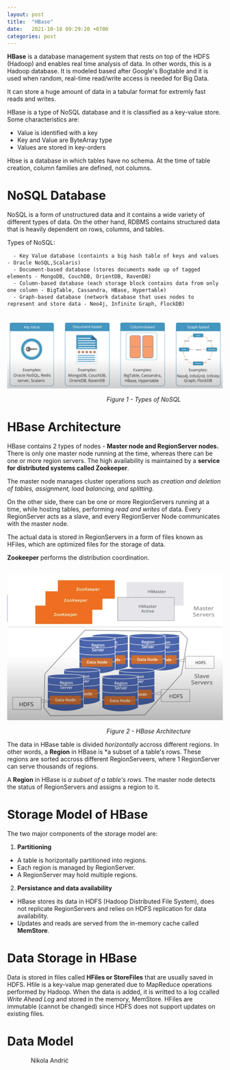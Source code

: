 ```yaml
---
layout: post
title:  "HBase"
date:   2021-10-18 09:29:20 +0700
categories: post
---
```

 
 **HBase** is a database management system that rests on top of the HDFS (Hadoop) and enables real time analysis of data. In other words, this is a Hadoop database. It is modeled based after Google's Bogtable and it is used when random, real-time read/write access is needed for Big Data. 
 
 It can store a huge amount of data in a tabular format for extremly fast reads and writes. 
 
 HBase is a type of NoSQL database and it is classified as a key-value store. Some characteristics are:
        
 - Value is identified with a key
 - Key and Value are ByteArray type
 - Values are stored in key-orders 
 
 Hbse is a database in which tables have no schema. At the time of table creation, column families are defined, not columns.
 
# NoSQL Database

 NoSQL is a form of unstructured data and it contains a wide variety of different types of data. On the other hand, RDBMS contains structured data that is heavily dependent on rows, columns, and tables. 
 
 
 Types of NoSQL:
 
      - Key Value database (containts a big hash table of keys and values - Oracle NoSQL,Scalaris)
      - Document-based database (stores documents made up of tagged elements - MongoDB, CouchDB, OrientDB, RavenDB)
      - Column-based database (each storage block contains data from only one column - BigTable, Cassandra, HBase, Hypertable)
      - Graph-based database (network database that uses nodes to represent and store data - Neo4j, Infinite Graph, FlockDB)
      
&nbsp;&nbsp;&nbsp;&nbsp;&nbsp;&nbsp;&nbsp;&nbsp;&nbsp;&nbsp;&nbsp;&nbsp;&nbsp;&nbsp;&nbsp;&nbsp;&nbsp;&nbsp; 
![databases_examaples](../../assets/posts_images/hbase_0.png)

&nbsp;&nbsp;&nbsp;&nbsp;&nbsp;&nbsp;&nbsp;&nbsp;&nbsp;&nbsp;&nbsp;&nbsp;&nbsp;&nbsp;&nbsp;&nbsp;&nbsp;&nbsp;&nbsp;&nbsp;&nbsp;&nbsp;&nbsp;&nbsp;&nbsp;&nbsp;&nbsp;&nbsp;&nbsp;&nbsp;&nbsp;&nbsp;&nbsp;&nbsp;&nbsp;&nbsp;&nbsp;&nbsp;&nbsp;&nbsp;&nbsp;&nbsp;&nbsp;&nbsp;&nbsp;&nbsp;&nbsp;&nbsp;&nbsp;&nbsp;&nbsp;&nbsp;&nbsp;&nbsp;&nbsp;&nbsp;&nbsp;&nbsp;&nbsp;*Figure 1 - Types of NoSQL*

# HBase Architecture

 HBase contains 2 types of nodes - **Master node and RegionServer nodes.** There is only one master node running at the time, whereas there can be one or more region servers. The high availability is maintained by a **service for distributed systems called Zookeeper**. 
 
 The master node manages cluster operations such as *creation and deletion of tables, assignment, load balancing, and splitting.* 
 
 On the other side, there can be one or more RegionServers running at a time, while hosting tables, performing *read and writes* of data. Every RegionServer acts as a slave, and every RegionServer Node communicates with the master node. 
 
 The actual data is stored in RegionServers in a form of files known as HFiles, which are optimized files for the storage of data.
 
 **Zookeeper** performs the distribution coordination. 
 
 &nbsp;&nbsp;&nbsp;&nbsp;&nbsp;&nbsp;&nbsp;&nbsp;&nbsp;&nbsp;&nbsp;&nbsp;&nbsp;&nbsp;&nbsp;&nbsp;&nbsp;&nbsp; 
![databases_examaples](../../assets/posts_images/hbase_1.png)

&nbsp;&nbsp;&nbsp;&nbsp;&nbsp;&nbsp;&nbsp;&nbsp;&nbsp;&nbsp;&nbsp;&nbsp;&nbsp;&nbsp;&nbsp;&nbsp;&nbsp;&nbsp;&nbsp;&nbsp;&nbsp;&nbsp;&nbsp;&nbsp;&nbsp;&nbsp;&nbsp;&nbsp;&nbsp;&nbsp;&nbsp;&nbsp;&nbsp;&nbsp;&nbsp;&nbsp;&nbsp;&nbsp;&nbsp;&nbsp;&nbsp;&nbsp;&nbsp;&nbsp;&nbsp;&nbsp;&nbsp;&nbsp;&nbsp;&nbsp;&nbsp;&nbsp;&nbsp;&nbsp;&nbsp;&nbsp;&nbsp;&nbsp;&nbsp;*Figure 2 - HBase Architecture*

 The data in HBase table is divided *horizontally* accross different regions. In other words, a **Region** in HBase is *a subset of a table's rows. These regions are sorted accross different RegionServeers, where 1 RegionServer can serve thousands of regions. 
 
 
 
 
 
 A **Region** in HBase is *a subset of a table's rows.* The master node detects the status of RegionServers and assigns a region to it. 

# Storage Model of HBase

 The two major components of the storage model are:
 
 1. **Partitioning**
 
 - A table is horizontally partitioned into regions.
 - Each region is managed by RegionServer.
 - A RegionServer may hold multiple regions.

 2. **Persistance and data availability**

 - HBase stores its data in HDFS (Hadoop Distributed File System), does not replicate RegionServers and relies on HDFS replication for data availability.
 - Updates and reads are served from the in-memory cache called **MemStore**.

# Data Storage in HBase

 Data is stored in files called **HFiles or StoreFiles** that are usually saved in HDFS. Hfile is a key-value map generated due to MapReduce operations performed by Hadoop. When the data is added, it is writted to a log ccalled *Write Ahead Log* and stored in the memory, MemStore. HFiles are immutable (cannot be changed) since HDFS does not support updates on existing files. 
 
# Data Model

     
 &nbsp;&nbsp;&nbsp;&nbsp;&nbsp;&nbsp;&nbsp;&nbsp;&nbsp;&nbsp;&nbsp;&nbsp;&nbsp;
 Nikola Andrić
 
 

 
